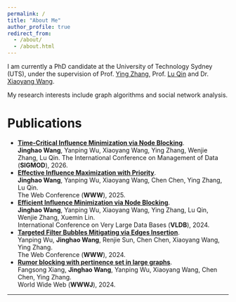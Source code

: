 ```yaml
---
permalink: /
title: "About Me"
author_profile: true
redirect_from: 
  - /about/
  - /about.html
---
```


I am currently a PhD candidate at the University of Technology Sydney (UTS), under the supervision of Prof. [Ying Zhang](https://scholar.google.com/citations?user=9LTwX4cAAAAJ&hl=zh-CN), Prof. [Lu Qin](https://scholar.google.com/citations?user=DQHL47oAAAAJ&hl=zh-CN) and Dr. [Xiaoyang Wang](https://scholar.google.com/citations?user=TwbvM1oAAAAJ&hl=zh-CN).

My research interests include graph algorithms and social network analysis.



Publications
======

- [**Time-Critical Influence Minimization via Node Blocking**]().  
**Jinghao Wang**, Yanping Wu, Xiaoyang Wang, Ying Zhang, Wenjie Zhang, Lu Qin.
The International Conference on Management of Data (**SIGMOD**), 2026.
- [**Effective Influence Maximization with Priority**](https://dl.acm.org/doi/10.1145/3696410.3714888).  
**Jinghao Wang**, Yanping Wu, Xiaoyang Wang, Chen Chen, Ying Zhang, Lu Qin.  
The Web Conference (**WWW**), 2025.
- [**Efficient Influence Minimization via Node Blocking**](https://www.vldb.org/pvldb/vol17/p2501-wu.pdf).  
**Jinghao Wang**, Yanping Wu, Xiaoyang Wang, Ying Zhang, Lu Qin, Wenjie Zhang, Xuemin Lin.  
International Conference on Very Large Data Bases (**VLDB**), 2024.  
- [**Targeted Filter Bubbles Mitigating via Edges Insertion**](https://dl.acm.org/doi/abs/10.1145/3589335.3651566).  
Yanping Wu, **Jinghao Wang**, Renjie Sun, Chen Chen, Xiaoyang Wang, Ying Zhang.  
The Web Conference (**WWW**), 2024.
- [**Rumor blocking with pertinence set in large graphs**](https://link.springer.com/article/10.1007/s11280-024-01235-w).  
Fangsong Xiang, **Jinghao Wang**, Yanping Wu, Xiaoyang Wang, Chen Chen, Ying Zhang.  
World Wide Web (**WWWJ**), 2024.

---


